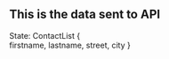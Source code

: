 ## This is the data sent to API

State: 
  ContactList {  
      firstname,
      lastname,
      street,
      city
  }